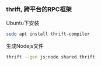 ### thrift, 跨平台的RPC框架

Ubuntu下安装
```bash
sudo apt install thrift-compiler
```

生成Nodejs文件

```bash
thrift --gen js:node shared.thrift
```